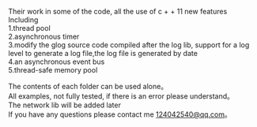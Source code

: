 
Their work in some of the code, all the use of c + + 11 new features<br> 
Including<br> 
1.thread pool <br> 
2.asynchronous timer <br> 
3.modify the glog source code compiled after the log lib, support for a log level to generate a log file,the log file is generated by date<br> 
4.an asynchronous event bus <br> 
5.thread-safe memory pool <br> 
 
The contents of each folder can be used alone。<br>
All examples, not fully tested, if there is an error please understand。<br>
The network lib will be added later <br>
If you have any questions please contact me 124042540@qq.com。<br>

